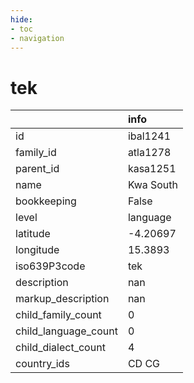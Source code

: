 ```yaml
---
hide:
- toc
- navigation
---
```

# tek
|                      | info      |
|:---------------------|:----------|
| id                   | ibal1241  |
| family_id            | atla1278  |
| parent_id            | kasa1251  |
| name                 | Kwa South |
| bookkeeping          | False     |
| level                | language  |
| latitude             | -4.20697  |
| longitude            | 15.3893   |
| iso639P3code         | tek       |
| description          | nan       |
| markup_description   | nan       |
| child_family_count   | 0         |
| child_language_count | 0         |
| child_dialect_count  | 4         |
| country_ids          | CD CG     |